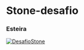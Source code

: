 # Stone-desafio
### Esteira
[![DesafioStone](https://github.com/SamDoing/Stone-desafio/actions/workflows/testPipeline.yml/badge.svg)](https://github.com/SamDoing/Stone-desafio/actions/workflows/testPipeline.yml)
